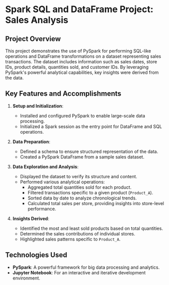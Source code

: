 # Spark SQL and DataFrame Project: Sales Analysis

## Project Overview

This project demonstrates the use of PySpark for performing SQL-like operations and DataFrame transformations on a dataset representing sales transactions. The dataset includes information such as sales dates, store IDs, product details, quantities sold, and customer IDs. By leveraging PySpark's powerful analytical capabilities, key insights were derived from the data.

## Key Features and Accomplishments

1. **Setup and Initialization**:
   - Installed and configured PySpark to enable large-scale data processing.
   - Initialized a Spark session as the entry point for DataFrame and SQL operations.

2. **Data Preparation**:
   - Defined a schema to ensure structured representation of the data.
   - Created a PySpark DataFrame from a sample sales dataset.

3. **Data Exploration and Analysis**:
   - Displayed the dataset to verify its structure and content.
   - Performed various analytical operations:
     - Aggregated total quantities sold for each product.
     - Filtered transactions specific to a given product (`Product_A`).
     - Sorted data by date to analyze chronological trends.
     - Calculated total sales per store, providing insights into store-level performance.

4. **Insights Derived**:
   - Identified the most and least sold products based on total quantities.
   - Determined the sales contributions of individual stores.
   - Highlighted sales patterns specific to `Product_A`.

## Technologies Used

- **PySpark**: A powerful framework for big data processing and analytics.
- **Jupyter Notebook**: For an interactive and iterative development environment.

